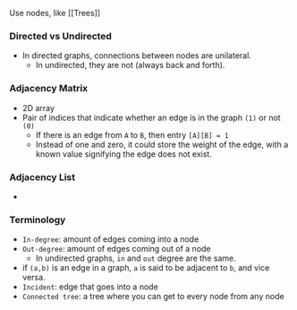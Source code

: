 Use nodes, like [[Trees]]

### Directed vs Undirected
- In directed graphs, connections between nodes are unilateral.
	- In undirected, they are not (always back and forth).


### Adjacency Matrix
-  2D array 
- Pair of indices that indicate whether an edge is in the graph `(1)` or not `(0)`
	- If there is an edge from `A` to `B`, then entry `[A][B] = 1`
	- Instead of one and zero, it could store the weight of the edge, with a known value signifying the edge does not exist.

### Adjacency List
- 
### Terminology 
- `In-degree`: amount of edges coming into a node
- `Out-degree`: amount of edges coming out of a node
	- In undirected graphs, `in` and `out` degree are the same.
- if `(a,b)` is an edge in a graph, `a` is said to be adjacent to `b`, and vice versa.
- `Incident`: edge that goes into a node
- `Connected tree`: a tree where you can get to every node from any node